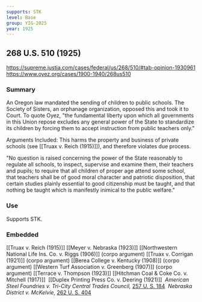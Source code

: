 ```yaml
---
supports: STK
level: Base
group: YIG-2025
year: 1925
---
```

## 268 U.S. 510 (1925)

https://supreme.justia.com/cases/federal/us/268/510/#tab-opinion-1930961
https://www.oyez.org/cases/1900-1940/268us510

### Summary

An Oregon law mandated the sending of children to public schools. The Society of Sisters, an orphanage organization, opposed this and took it to Court. To quote Oyez, "the fundamental liberty upon which all governments in this Union repose excludes any general power of the State to standardize its children by forcing them to accept instruction from public teachers only."

Arguments Included:
This harms the property and business of private schools (see [[Truax v. Reich (1915)]]), and therefore violates due process.

"No question is raised concerning the power of the State reasonably to regulate all schools, to inspect, supervise and examine them, their teachers and pupils; to require that all children of proper age attend some school, that teachers shall be of good moral character and patriotic disposition, that certain studies plainly essential to good citizenship must be taught, and that nothing be taught which is manifestly inimical to the public welfare."

### Use

Supports STK. 

### Embedded

[[Truax v. Reich (1915)]]
[[Meyer v. Nebraska (1923)]]
[[Northwestern National Life Ins. Co. v. Riggs (1906)]] (corpo argument)
[[Truax v. Corrigan (1921)]] (corpo argument)
[[Berea College v. Kentucky (1908)]] (corpo argument)
[[Western Turf Association v. Greenberg (1907)]] (corpo argument)
[[Terrace v. Thompson (1923)]]
[[Hitchman Coal & Coke Co. v. Mitchell (1917)]]
 [[Duplex Printing Press Co. v. Deering (1921)]]
 _American Steel Foundries v. Tri-City Central Trades Council,_ [257 U. S. 184](https://supreme.justia.com/cases/federal/us/257/184/)
 _Nebraska District v. McKelvie,_ [262 U. S. 404](https://supreme.justia.com/cases/federal/us/262/404/)
 